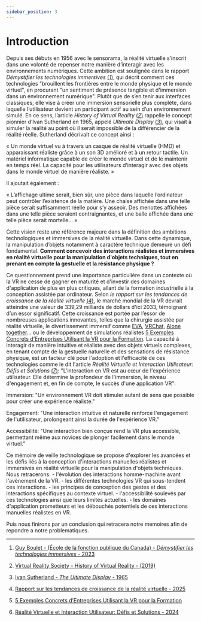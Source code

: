 ```yaml
---
sidebar_position: 3
---
```


# Introduction

Depuis ses débuts en 1956 avec le sensorama, la réalité virtuelle s’inscrit dans une volonté de repenser notre manière d’interagir avec les environnements numériques. Cette ambition est soulignée dans le rapport _Démystifier les technologies immersives_ [(_1_)](https://www.csps-efpc.gc.ca/tools/articles/immersive-technologies-fra.aspx), qui décrit comment ces technologies "brouillent les frontières entre le monde physique et le monde virtuel", en procurant "un sentiment de présence tangible et d'immersion dans un environnement numérique".
Plutôt que de s’en tenir aux interfaces classiques, elle vise à créer une immersion sensorielle plus complète, dans laquelle l’utilisateur devient un participant actif au sein d’un environnement simulé. En ce sens, l’article _History of Virtual Reality_ [(_2_)](https://www.vrs.org.uk/virtual-reality/history.html) rappelle le concept pionnier d’Ivan Sutherland en 1965, appelé _Ultimate Display_ [(_3_)](https://worrydream.com/refs/Sutherland_1965_-_The_Ultimate_Display.pdf), qui visait à simuler la réalité au point où il serait impossible de la différencier de la réalité réelle. Sutherland décrivait ce concept ainsi :

« Un monde virtuel vu à travers un casque de réalité virtuelle (HMD) et apparaissant réaliste grâce à un son 3D amélioré et à un retour tactile. Un matériel informatique capable de créer le monde virtuel et de le maintenir en temps réel. La capacité pour les utilisateurs d’interagir avec des objets dans le monde virtuel de manière réaliste. »

Il ajoutait également :

« L’affichage ultime serait, bien sûr, une pièce dans laquelle l’ordinateur peut contrôler l’existence de la matière. Une chaise affichée dans une telle pièce serait suffisamment réelle pour s’y asseoir. Des menottes affichées dans une telle pièce seraient contraignantes, et une balle affichée dans une telle pièce serait mortelle... »

Cette vision reste une référence majeure dans la définition des ambitions technologiques et immersives de la réalité virtuelle. Dans cette dynamique, la manipulation d’objets notamment à caractère technique demeure un défi fondamental. **Comment concevoir des interactions réalistes et immersives en réalité virtuelle pour la manipulation d'objets techniques, tout en prenant en compte la gestuelle et la résistance physique ?**

Ce questionnement prend une importance particulière dans un contexte où la VR ne cesse de gagner en maturité et d'investir des domaines d'application de plus en plus critiques, allant de la formation industrielle à la conception assistée par ordinateur. Selon _le rapport sur les tendances de croissance de la réalité virtuelle_ [(_4_)](https://www.globenewswire.com/news-release/2025/03/18/3044525/28124/en/Virtual-Reality-Growth-Trends-Report-2025-Global-Market-to-Grow-by-339-29-Billion-by-2033-Driven-by-Rising-Applications-in-Surgery-Immersive-Entertainment-Simulation-Developments-P.html), le marché mondial de la VR devrait atteindre une valeur de 339,29 milliards de dollars d'ici 2033, témoignant d’un essor significatif. Cette croissance est portée par l’essor de nombreuses applications innovantes, telles que la chirurgie assistée par réalité virtuelle, le divertissement immersif comme [EVA](https://www.eva.gg/fr-FR), [VRChat](https://hello.vrchat.com/), [Alone together](https://www.jeanmicheljarre.com/live/alone-together-vr-concert)... ou le développement de simulations réalistes [5 Exemples Concrets d’Entreprises Utilisant la VR pour la Formation](https://rvolution.fr/2024/06/25/5-exemples-concrets-dentreprises-utilisant-la-vr-pour-la-formation/?utm_source=chatgpt.com). La capacité à interagir de manière intuitive et réaliste avec des objets virtuels complexes, en tenant compte de la gestuelle naturelle et des sensations de résistance physique, est un facteur clé pour l'adoption et l'efficacité de ces technologies comme le dit l'article _Réalité Virtuelle et Interaction Utilisateur: Défis et Solutions_ [(_7_)](https://w3r.one/fr/blog/mobile/technologies-emergentes/realite-virtuelle/realite-virtuelle-interaction-utilisateur-defis-solutions): "L'interaction en VR est au cœur de l'expérience utilisateur. Elle détermine la profondeur de l'immersion, le niveau d'engagement et, en fin de compte, le succès d'une application VR":

Immersion: "Un environnement VR doit stimuler autant de sens que possible pour créer une expérience réaliste."

Engagement: "Une interaction intuitive et naturelle renforce l'engagement de l'utilisateur, prolongeant ainsi la durée de l'expérience VR."

Accessibilité: "Une interaction bien conçue rend la VR plus accessible, permettant même aux novices de plonger facilement dans le monde virtuel."

Ce mémoire de veille technologique se propose d'explorer les avancées et les défis liés à la conception d'interactions manuelles réalistes et immersives en réalité virtuelle pour la manipulation d'objets techniques.
Nous retracerons: - l'évolution des interactions homme-machine avant l'avènement de la VR. - les différentes technologies VR qui sous-tendent ces interactions. - les principes de conception des gestes et des interactions spécifiques au contexte virtuel. - l'accessibilité soulevés par ces technologies ainsi que leurs limites actuelles. - les domaines d'application prometteurs et les débouchés potentiels de ces interactions manuelles réalistes en VR.

Puis nous finirons par un conclusion qui retracera notre memoires afin de repondre a notre problematiques.

---

1. [Guy Boulet - (École de la fonction publique du Canada) - _Démystifier les technologies immersives_ - 2023](https://www.csps-efpc.gc.ca/tools/articles/immersive-technologies-fra.aspx)

2. [Virtual Reality Society - History of Virtual Reality - (2019)](https://www.vrs.org.uk/virtual-reality/history.html)

3. [Ivan Sutherland - _The Ultimate Display_ - 1965 ](https://worrydream.com/refs/Sutherland_1965_-_The_Ultimate_Display.pdf)

4. [Rapport sur les tendances de croissance de la réalité virtuelle - 2025](https://www.globenewswire.com/news-release/2025/03/18/3044525/28124/en/Virtual-Reality-Growth-Trends-Report-2025-Global-Market-to-Grow-by-339-29-Billion-by-2033-Driven-by-Rising-Applications-in-Surgery-Immersive-Entertainment-Simulation-Developments-P.html)

5. [5 Exemples Concrets d’Entreprises Utilisant la VR pour la Formation](https://rvolution.fr/2024/06/25/5-exemples-concrets-dentreprises-utilisant-la-vr-pour-la-formation/?utm_source=chatgpt.com)

6. [Réalité Virtuelle et Interaction Utilisateur: Défis et Solutions - 2024](https://w3r.one/fr/blog/mobile/technologies-emergentes/realite-virtuelle/realite-virtuelle-interaction-utilisateur-defis-solutions)
